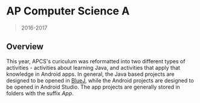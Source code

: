 # AP Computer Science A
> 2016-2017

## Overview

This year, APCS's curiculum was reformatted into two different types of activities - activities about learning Java, and activities that apply that knowledge in Android apps.
In general, the Java based projects are designed to be opened in [BlueJ](http://www.bluej.org/), while the Android projects are designed to be opened in Android Studio.
The app projects are generally stored in folders with the suffix _App_.

